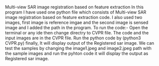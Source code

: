 Multi-view SAR image registration based on feature extraction 
In this program I have used one python file which consists of Multi-view SAR image registration based on feature extraction code.
I also used two images, first image is reference imgae and the second image is sensed image and I added the path in the program.
To run the code:-
  Open the terminal or any ide then change directry to CVPR file.
  The code and the input images are in the CVPR file.
  Run the python code by (python3 CVPR.py) finally,
  It will display output of the Registered sar image.
We can test the samples by changing the image1.jpeg and image2.jpeg path with the sample images and run the pyhton code it will display the output as Registered sar image.
